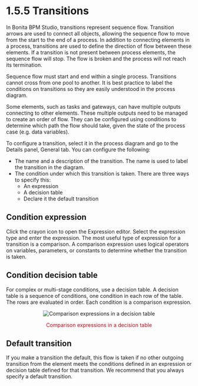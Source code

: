 
1.5.5 Transitions
=================

In Bonita BPM Studio, transitions represent sequence flow. Transition arrows are used to connect
all objects, allowing the sequence flow to move from the start to the end of a process. In
addition to connecting elements in a process, transitions are used to define the direction
of flow between these elements. If a transition is not present between process elements,
the sequence flow will stop. The flow is broken and the process will not reach its termination.

Sequence flow must start and end within a single process. Transitions cannot cross from one
pool to another. It is best practice to label the conditions on transitions so they are easily
understood in the process diagram.

Some elements, such as tasks and gateways, can have multiple outputs connecting to other
elements. These multiple outputs need to be managed to create an order of flow. They can be
configured using conditions to determine which path the flow should take, given the state of
the process case (e.g. data variables).

To configure a transition, select it in the process diagram and go to the Details panel, General tab. You can configure the following:

-   The name and a description of the transition. The name is used to label the transition in
    the diagram.
-   The condition under which this transition is taken. There are three ways to specify this:
    -   An expression
    -   A decision table
    -   Declare it the default transition

Condition expression
--------------------

Click the crayon icon to open the Expression editor. Select the expression type and enter the expression.
The most useful type of expression for a transition is a comparison. A comparison expression uses logical
operators on variables, parameters, or constants to determine whether the transition is taken.

Condition decision table
------------------------

For complex or multi-stage conditions, use a decision table. A decision table is a sequence of conditions, one condition in each row of the table. The rows are evaluated in order. Each condition is a comparison expression.

<div style="text-align: center;">

![Comparison expressions in a decision table](images/images-6_0/papde__transitions_comparison_decision_table.png "Comparison expressions in a decision table")
<div class="caption" style="clear: both">

<span style="display: block;color: #BC071B;text-align: center;margin-top: 10px">Comparison expressions in a decision table</span>

</div>

</div>

Default transition
------------------

If you make a transition the default, this flow is taken if no other outgoing transition from the element meets
the conditions defined in an expression or decision table defined for that transition. We recommend that you always specify a default transition.

